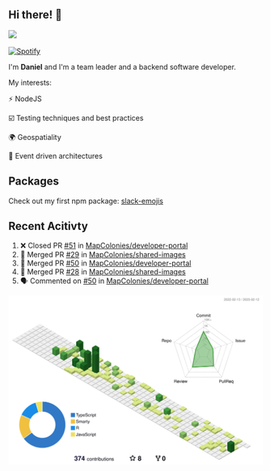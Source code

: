 ## Hi there! 👋

<p>
  <img src="https://github-readme-stats.vercel.app/api?username=syncush&theme=tokyonight">
</p>

[![Spotify](https://novatorem-rust.vercel.app/api/spotify)](https://open.spotify.com/user/syncush)

I'm **Daniel** and I'm a team leader and a backend software developer.

My interests:

⚡ NodeJS

☑️ Testing techniques and best practices

🌍 Geospatiality

🧠 Event driven architectures

## Packages
Check out my first npm package: [slack-emojis](https://www.npmjs.com/package/slack-emojis)

## Recent Acitivty
<!--START_SECTION:activity-->
1. ❌ Closed PR [#51](https://github.com/MapColonies/developer-portal/pull/51) in [MapColonies/developer-portal](https://github.com/MapColonies/developer-portal)
2. 🎉 Merged PR [#29](https://github.com/MapColonies/shared-images/pull/29) in [MapColonies/shared-images](https://github.com/MapColonies/shared-images)
3. 🎉 Merged PR [#50](https://github.com/MapColonies/developer-portal/pull/50) in [MapColonies/developer-portal](https://github.com/MapColonies/developer-portal)
4. 🎉 Merged PR [#28](https://github.com/MapColonies/shared-images/pull/28) in [MapColonies/shared-images](https://github.com/MapColonies/shared-images)
5. 🗣 Commented on [#50](https://github.com/MapColonies/developer-portal/issues/50) in [MapColonies/developer-portal](https://github.com/MapColonies/developer-portal)
<!--END_SECTION:activity-->

![contrib](./profile-3d-contrib/profile-green-animate.svg)
